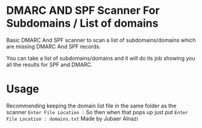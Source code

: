 # DMARC AND SPF Scanner For Subdomains / List of domains

Basic DMARC And SPF scanner to scan a list of subdomains/domains which are missing DMARC And SPF records.

You can take a list of subdomains/domains and it will do its job showing you all the results for SPF and DMARC.

# Usage

Recommending keeping the domain list file in the same folder as the scanner
```Enter File Location :```
So then when that pops up just put
```Enter File Location : domains.txt```
Made by Jubaer Alnazi
